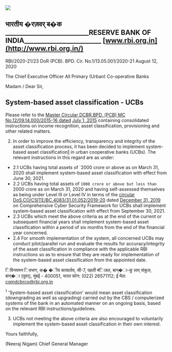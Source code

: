 ![](_page_0_Picture_0.jpeg)

## भारतीय �रज़वर् ब�क **\_\_\_\_\_\_\_\_\_\_\_\_\_\_\_\_\_\_\_\_\_\_\_\_\_\_RESERVE BANK OF INDIA\_\_\_\_\_\_\_\_\_\_\_\_\_\_\_\_\_\_\_\_\_\_\_\_** [www.rbi.org.in](http://www.rbi.org.in/)

RBI/2020-21/23 DoR (PCB). BPD. Cir. No.1/13.05.001/2020-21 August 12, 2020

The Chief Executive Officer All Primary (Urban) Co-operative Banks

Madam / Dear Sir,

## **System-based asset classification - UCBs**

Please refer to the [Master Circular DCBR.BPD. \(PCB\) MC No.12/09.14.000/2015-16 dated](https://www.rbi.org.in/Scripts/BS_ViewMasCirculardetails.aspx?id=9850)  [July 1, 2015](https://www.rbi.org.in/Scripts/BS_ViewMasCirculardetails.aspx?id=9850) containing consolidated instructions on income recognition, asset classification, provisioning and other related matters.

2. In order to improve the efficiency, transparency and integrity of the asset classification process, it has been decided to implement system-based asset classification[1](#page-0-0) in urban cooperative banks (UCBs). The relevant instructions in this regard are as under:

- 2.1 UCBs having total assets of `2000 crore or above as on March 31, 2020 shall implement system-based asset classification with effect from June 30, 2021.
- 2.2 UCBs having total assets of `1000 crore or above but less than `2000 crore as on March 31, 2020 and having self-assessed themselves as being under Level III or Level IV in terms of the [circular DoS.CO/CSITE/BC.4083/31.01.052/2019-20](https://www.rbi.org.in/Scripts/NotificationUser.aspx?Id=11772&Mode=0) dated [December 31, 2019](https://www.rbi.org.in/Scripts/NotificationUser.aspx?Id=11772&Mode=0) on Comprehensive Cyber Security Framework for UCBs shall implement system-based asset classification with effect from September 30, 2021.
- 2.3 UCBs which meet the above criteria as at the end of the current or subsequent financial years shall implement system-based asset classification within a period of six months from the end of the financial year concerned.
- 2.4 For smooth implementation of the system, all concerned UCBs may conduct pilot/parallel run and evaluate the results for accuracy/integrity of the asset classification in compliance with the applicable RBI instructions so as to ensure that they are ready for implementation of the system-based asset classification from the appointed date.

िविनयमन िवभाग, क� �ीय कायार्लय, सी-7, पहली मंिज़ल, बान्�ा-कु लार् संकुल, बान्�ा (पूवर्), मुंबई - 400051, भारत फोन: (022) 26571112; ई मेल: cgmdcbrco@rbi.org.in

<span id="page-0-0"></span> <sup>1</sup> 'System-based asset classification' would mean asset classification (downgrading as well as upgrading) carried out by the CBS / computerized systems of the bank in an automated manner on an ongoing basis, based on the relevant RBI instructions/guidelines.

3. UCBs not meeting the above criteria are also encouraged to voluntarily implement the system-based asset classification in their own interest.

Yours faithfully,

(Neeraj Nigam) Chief General Manager